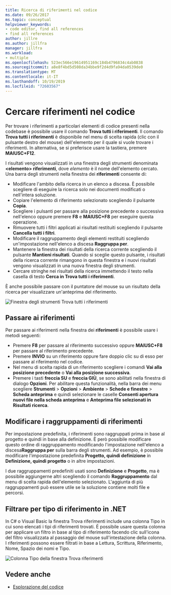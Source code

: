 ```yaml
---
title: Ricerca di riferimenti nel codice
ms.date: 09/26/2017
ms.topic: conceptual
helpviewer_keywords:
- code editor, find all references
- find all references
author: jillre
ms.author: jillfra
manager: jillfra
ms.workload:
- multiple
ms.openlocfilehash: 523ec566e19614951169c184b4796834c4ab0838
ms.sourcegitcommit: a8e8f4bd5d508da34bbe9f2d4d9fa94da0539de0
ms.translationtype: MT
ms.contentlocale: it-IT
ms.lasthandoff: 10/19/2019
ms.locfileid: "72603567"
---
```

# <a name="find-references-in-your-code"></a>Cercare riferimenti nel codice

Per trovare i riferimenti a particolari elementi di codice presenti nella codebase è possibile usare il comando **Trova tutti i riferimenti**. Il comando **Trova tutti i riferimenti** è disponibile nel menu di scelta rapida (clic con il pulsante destro del mouse) dell'elemento per il quale si vuole trovare i riferimenti. In alternativa, se si preferisce usare la tastiera, premere **MAIUSC+F12**.

I risultati vengono visualizzati in una finestra degli strumenti denominata **\<elemento> riferimenti**, dove *elemento* è il nome dell'elemento cercato. Una barra degli strumenti nella finestra dei **riferimenti** consente di:
- Modificare l'ambito della ricerca in un elenco a discesa. È possibile scegliere di eseguire la ricerca solo nei documenti modificati o nell'intera soluzione.
- Copiare l'elemento di riferimento selezionato scegliendo il pulsante **Copia**.
- Scegliere i pulsanti per passare alla posizione precedente o successiva nell'elenco oppure premere **F8** e **MAIUSC+F8** per eseguire questa operazione.
- Rimuovere tutti i filtri applicati ai risultati restituiti scegliendo il pulsante **Cancella tutti i filtri**.
- Modificare il raggruppamento degli elementi restituiti scegliendo un'impostazione nell'elenco a discesa **Raggruppa per**.
- Mantenere la finestra dei risultati della ricerca corrente scegliendo il pulsante **Mantieni risultati**. Quando si sceglie questo pulsante, i risultati della ricerca corrente rimangono in questa finestra e i nuovi risultati vengono visualizzati in una nuova finestra degli strumenti.
- Cercare stringhe nei risultati della ricerca immettendo il testo nella casella di testo **Cerca in Trova tutti i riferimenti**.

È anche possibile passare con il puntatore del mouse su un risultato della ricerca per visualizzare un'anteprima del riferimento.

![Finestra degli strumenti Trova tutti i riferimenti](../ide/media/vside_findallreferences.png)

## <a name="navigate-to-references"></a>Passare ai riferimenti
Per passare ai riferimenti nella finestra dei **riferimenti** è possibile usare i metodi seguenti:

- Premere **F8** per passare al riferimento successivo oppure **MAIUSC+F8** per passare al riferimento precedente.
- Premere **INVIO** su un riferimento oppure fare doppio clic su di esso per passare al riferimento nel codice.
- Nel menu di scelta rapida di un riferimento scegliere i comandi **Vai alla posizione precedente** o **Vai alla posizione successiva**.
- Premere i tasti **freccia SU** e **freccia GIÙ**, se sono abilitati nella finestra di dialogo **Opzioni**. Per abilitare questa funzionalità, nella barra dei menu scegliere **Strumenti** > **Opzioni** > **Ambiente** > **Schede e finestre** > **Scheda anteprima** e quindi selezionare le caselle **Consenti apertura nuovi file nella scheda anteprima** e **Anteprima file selezionati in Risultati ricerca**.

## <a name="change-reference-groupings"></a>Modificare i raggruppamenti di riferimenti
Per impostazione predefinita, i riferimenti sono raggruppati prima in base al progetto e quindi in base alla definizione. È però possibile modificare questo ordine di raggruppamento modificando l'impostazione nell'elenco a discesa**Raggruppa per** sulla barra degli strumenti. Ad esempio, è possibile modificare l'impostazione predefinita **Progetto, quindi definizione** in **Definizione, quindi progetto** o in altre impostazioni.

I due raggruppamenti predefiniti usati sono **Definizione** e **Progetto**, ma è possibile aggiungerne altri scegliendo il comando **Raggruppamento** dal menu di scelta rapida dell'elemento selezionato. L'aggiunta di più raggruppamenti può essere utile se la soluzione contiene molti file e percorsi.

## <a name="filter-by-reference-type-in-net"></a>Filtrare per tipo di riferimento in .NET
In C# o Visual Basic la finestra Trova riferimenti include una colonna Tipo in cui sono elencati i tipi di riferimenti trovati. È possibile usare questa colonna per applicare un filtro in base al tipo di riferimento facendo clic sull'icona del filtro visualizzata al passaggio del mouse sull'intestazione della colonna. I riferimenti possono essere filtrati in base a Lettura, Scrittura, Riferimento, Nome, Spazio dei nomi e Tipo.

![Colonna Tipo della finestra Trova riferimenti ](../ide/media/vside_findallreferencesKind.png)

## <a name="see-also"></a>Vedere anche

- [Esplorazione del codice](../ide/navigating-code.md)
